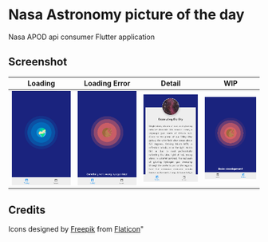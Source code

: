 # Nasa Astronomy picture of the day

Nasa APOD api consumer Flutter application

## Screenshot

| Loading | Loading Error | Detail | WIP |
|---------|---------------|--------|-----|
|![Loading](screenshot/loading_screen.png) | ![Error](screenshot/error_screen.png) | ![Detail](screenshot/detail_screen.png) | ![Wip](screenshot/wip_screen.png) |

## Credits

Icons designed by [Freepik]("https://www.flaticon.es/autores/freepik") from [Flaticon](https://www.flaticon.es/)"


